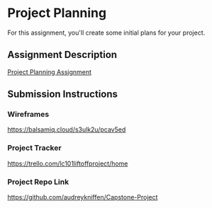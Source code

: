 # Project Planning
For this assignment, you'll create some initial plans for your project.

## Assignment Description
[Project Planning Assignment](https://education.launchcode.org/liftoff/modules/assignments/project-planning)

## Submission Instructions

### Wireframes
https://balsamiq.cloud/s3ulk2u/pcav5ed

### Project Tracker

https://trello.com/lc101liftoffproject/home

### Project Repo Link
https://github.com/audreykniffen/Capstone-Project
